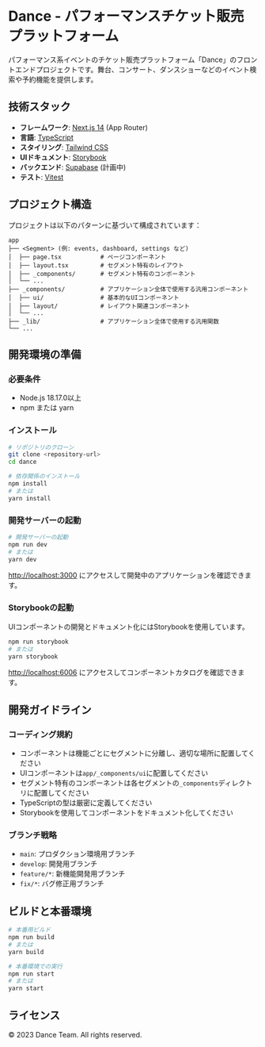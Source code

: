 # Dance - パフォーマンスチケット販売プラットフォーム

パフォーマンス系イベントのチケット販売プラットフォーム「Dance」のフロントエンドプロジェクトです。舞台、コンサート、ダンスショーなどのイベント検索や予約機能を提供します。

## 技術スタック

- **フレームワーク**: [Next.js 14](https://nextjs.org/) (App Router)
- **言語**: [TypeScript](https://www.typescriptlang.org/)
- **スタイリング**: [Tailwind CSS](https://tailwindcss.com/)
- **UIドキュメント**: [Storybook](https://storybook.js.org/)
- **バックエンド**: [Supabase](https://supabase.com/) (計画中)
- **テスト**: [Vitest](https://vitest.dev/)

## プロジェクト構造

プロジェクトは以下のパターンに基づいて構成されています：

```
app
├── <Segment> (例: events, dashboard, settings など)
│  ├── page.tsx           # ページコンポーネント
│  ├── layout.tsx         # セグメント特有のレイアウト
│  ├── _components/       # セグメント特有のコンポーネント
│  └── ...
├── _components/          # アプリケーション全体で使用する汎用コンポーネント
│  ├── ui/                # 基本的なUIコンポーネント
│  ├── layout/            # レイアウト関連コンポーネント
│  └── ...
├── _lib/                 # アプリケーション全体で使用する汎用関数
└── ...
```

## 開発環境の準備

### 必要条件

- Node.js 18.17.0以上
- npm または yarn

### インストール

```bash
# リポジトリのクローン
git clone <repository-url>
cd dance

# 依存関係のインストール
npm install
# または
yarn install
```

### 開発サーバーの起動

```bash
# 開発サーバーの起動
npm run dev
# または
yarn dev
```

[http://localhost:3000](http://localhost:3000) にアクセスして開発中のアプリケーションを確認できます。

### Storybookの起動

UIコンポーネントの開発とドキュメント化にはStorybookを使用しています。

```bash
npm run storybook
# または
yarn storybook
```

[http://localhost:6006](http://localhost:6006) にアクセスしてコンポーネントカタログを確認できます。

## 開発ガイドライン

### コーディング規約

- コンポーネントは機能ごとにセグメントに分離し、適切な場所に配置してください
- UIコンポーネントは`app/_components/ui`に配置してください
- セグメント特有のコンポーネントは各セグメントの`_components`ディレクトリに配置してください
- TypeScriptの型は厳密に定義してください
- Storybookを使用してコンポーネントをドキュメント化してください

### ブランチ戦略

- `main`: プロダクション環境用ブランチ
- `develop`: 開発用ブランチ
- `feature/*`: 新機能開発用ブランチ
- `fix/*`: バグ修正用ブランチ

## ビルドと本番環境

```bash
# 本番用ビルド
npm run build
# または
yarn build

# 本番環境での実行
npm run start
# または
yarn start
```

## ライセンス

© 2023 Dance Team. All rights reserved.
